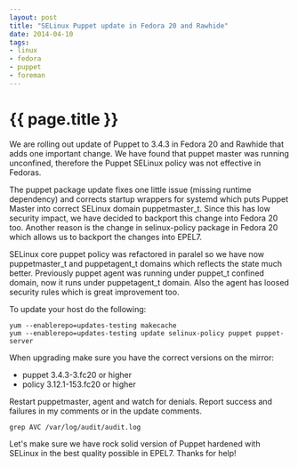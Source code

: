 ```yaml
---
layout: post
title: "SELinux Puppet update in Fedora 20 and Rawhide"
date: 2014-04-10
tags:
- linux
- fedora
- puppet
- foreman
---
```

{{ page.title }}
================

We are rolling out update of Puppet to 3.4.3 in Fedora 20 and Rawhide that
adds one important change. We have found that puppet master was running
unconfined, therefore the Puppet SELinux policy was not effective in Fedoras.

[](https://admin.fedoraproject.org/updates/puppet-3.4.3-3.fc20)

The puppet package update fixes one little issue (missing runtime dependency) and
corrects startup wrappers for systemd which puts Puppet Master into
correct SELinux domain puppetmaster_t. Since this has low security impact, we
have decided to backport this change into Fedora 20 too. Another reason is
the change in selinux-policy package in Fedora 20 which allows us to backport
the changes into EPEL7.

[](https://admin.fedoraproject.org/updates/FEDORA-2014-4933/selinux-policy-3.12.1-153.fc20)

SELinux core puppet policy was refactored in paralel so we have now
puppetmaster_t and puppetagent_t domains which reflects the state much better.
Previously puppet agent was running under puppet_t confined domain, now it
runs under puppetagent_t domain. Also the agent has loosed security rules
which is great improvement too.

To update your host do the following:

    yum --enablerepo=updates-testing makecache
    yum --enablerepo=updates-testing update selinux-policy puppet puppet-server

When upgrading make sure you have the correct versions on the mirror:

- puppet 3.4.3-3.fc20 or higher
- policy 3.12.1-153.fc20 or higher

Restart puppetmaster, agent and watch for denials. Report success and failures
in my comments or in the update comments.

    grep AVC /var/log/audit/audit.log

Let's make sure we have rock solid version of Puppet hardened with SELinux in
the best quality possible in EPEL7. Thanks for help!
